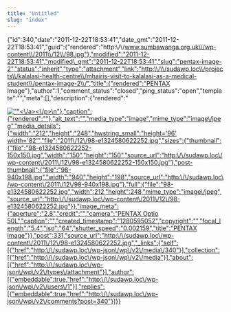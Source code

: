 ```yaml
---
title: "Untitled"
slug: "index"
---
```


{"id":340,"date":"2011-12-22T18:53:41","date\_gmt":"2011-12-22T18:53:41","guid":{"rendered":"http:\\/\\/www.sumbawanga.org.uk\\/wp-content\\/2011\\/12\\/98.jpg"},"modified":"2011-12-22T18:53:41","modified\_gmt":"2011-12-22T18:53:41","slug":"pentax-image-2","status":"inherit","type":"attachment","link":"http:\\/\\/sudawp.loc\\/projects\\/kalalasi-health-centre\\/mhairis-visit-to-kalalasi-as-a-medical-student\\/pentax-image-2\\/","title":{"rendered":"PENTAX Image"},"author":1,"comment\_status":"closed","ping\_status":"open","template":"","meta":\[\],"description":{"rendered":"

[![\"\"](\"http:\/\/sudawp.loc\/wp-content\/2011\/12\/98-e1324580622252.jpg\")<\\/a><\\/p>\\n"},"caption":{"rendered":""},"alt\_text":"","media\_type":"image","mime\_type":"image\\/jpeg","media\_details":{"width":"212","height":"248","hwstring\_small":"height='96' width='82'","file":"2011\\/12\\/98-e1324580622252.jpg","sizes":{"thumbnail":{"file":"98-e1324580622252-150x150.jpg","width":"150","height":"150","source\_url":"http:\\/\\/sudawp.loc\\/wp-content\\/2011\\/12\\/98-e1324580622252-150x150.jpg"},"post-thumbnail":{"file":"98-940x198.jpg","width":"940","height":"198","source\_url":"http:\\/\\/sudawp.loc\\/wp-content\\/2011\\/12\\/98-940x198.jpg"},"full":{"file":"98-e1324580622252.jpg","width":212,"height":248,"mime\_type":"image\\/jpeg","source\_url":"http:\\/\\/sudawp.loc\\/wp-content\\/2011\\/12\\/98-e1324580622252.jpg"}},"image\_meta":{"aperture":"2.8","credit":"","camera":"PENTAX Optio 50L","caption":"","created\_timestamp":"1280595052","copyright":"","focal\_length":"5.4","iso":"64","shutter\_speed":"0.002159","title":"PENTAX Image"}},"post":331,"source\_url":"http:\\/\\/sudawp.loc\\/wp-content\\/2011\\/12\\/98-e1324580622252.jpg","\_links":{"self":\[{"href":"http:\\/\\/sudawp.loc\\/wp-json\\/wp\\/v2\\/media\\/340"}\],"collection":\[{"href":"http:\\/\\/sudawp.loc\\/wp-json\\/wp\\/v2\\/media"}\],"about":\[{"href":"http:\\/\\/sudawp.loc\\/wp-json\\/wp\\/v2\\/types\\/attachment"}\],"author":\[{"embeddable":true,"href":"http:\\/\\/sudawp.loc\\/wp-json\\/wp\\/v2\\/users\\/1"}\],"replies":\[{"embeddable":true,"href":"http:\\/\\/sudawp.loc\\/wp-json\\/wp\\/v2\\/comments?post=340"}\]}}](http:\/\/sudawp.loc\/wp-content\/2011\/12\/98-e1324580622252.jpg)